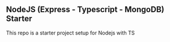 
## NodeJS (Express - Typescript - MongoDB) Starter 

This repo is a starter project setup for Nodejs with TS

